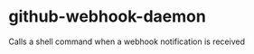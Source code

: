github-webhook-daemon
=====================

Calls a shell command when a webhook notification is received
